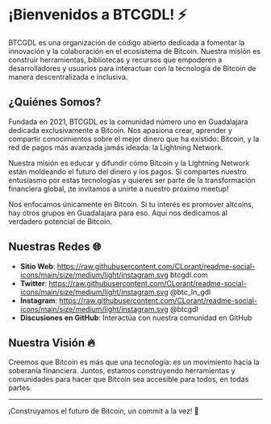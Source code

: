 # ¡Bienvenidos a BTCGDL! ⚡

BTCGDL es una organización de código abierto dedicada a fomentar la innovación y la colaboración en el ecosistema de Bitcoin. Nuestra misión es construir herramientas, bibliotecas y recursos que empoderen a desarrolladores y usuarios para interactuar con la tecnología de Bitcoin de manera descentralizada e inclusiva.

## ¿Quiénes Somos?

Fundada en 2021, BTCGDL es la comunidad número uno en Guadalajara dedicada exclusivamente a Bitcoin. Nos apasiona crear, aprender y compartir conocimientos sobre el mejor dinero que ha existido: Bitcoin, y la red de pagos más avanzada jamás ideada: la Lightning Network.

Nuestra misión es educar y difundir cómo Bitcoin y la Lightning Network están moldeando el futuro del dinero y los pagos. Si compartes nuestro entusiasmo por estas tecnologías y quieres ser parte de la transformación financiera global, ¡te invitamos a unirte a nuestro próximo meetup!

Nos enfocamos únicamente en Bitcoin. Si tu interés es promover altcoins, hay otros grupos en Guadalajara para eso. Aquí nos dedicamos al verdadero potencial de Bitcoin.

## Nuestras Redes 🌐

- **Sitio Web**: https://raw.githubusercontent.com/CLorant/readme-social-icons/main/size/medium/light/instagram.svg btcgdl.com
- **Twitter**: https://raw.githubusercontent.com/CLorant/readme-social-icons/main/size/medium/light/instagram.svg @btc_ln_gdl
- **Instagram**: https://raw.githubusercontent.com/CLorant/readme-social-icons/main/size/medium/light/instagram.svg @btcgdl
- **Discusiones en GitHub**: Interactúa con nuestra comunidad en GitHub

## Nuestra Visión 🔥

Creemos que Bitcoin es más que una tecnología: es un movimiento hacia la soberanía financiera. Juntos, estamos construyendo herramientas y comunidades para hacer que Bitcoin sea accesible para todos, en todas partes.

---

¡Construyamos el futuro de Bitcoin, un commit a la vez! 🚀
